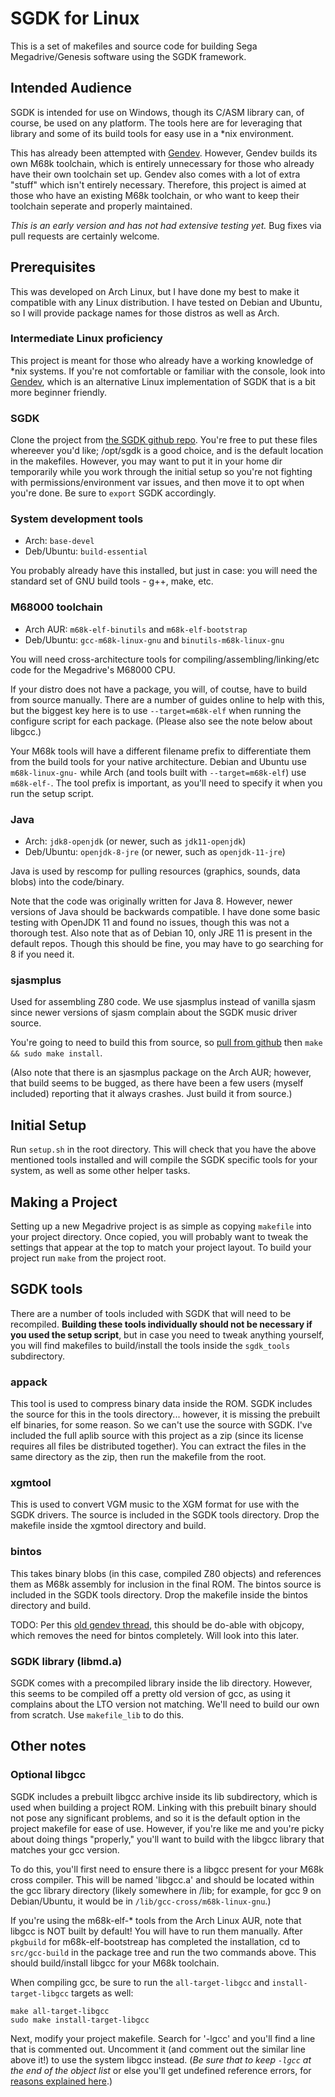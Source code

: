 # SGDK for Linux
This is a set of makefiles and source code for building Sega Megadrive/Genesis software using the SGDK framework.

## Intended Audience
SGDK is intended for use on Windows, though its C/ASM library can, of course, be used on any platform. The tools here are for leveraging that library and some of its build tools for easy use in a *nix environment.

This has already been attempted with [Gendev](https://github.com/kubilus1/gendev). However, Gendev builds its own M68k toolchain, which is entirely unnecessary for those who already have their own toolchain set up. Gendev also comes with a lot of extra "stuff" which isn't entirely necessary. Therefore, this project is aimed at those who have an existing M68k toolchain, or who want to keep their toolchain seperate and properly maintained.

*This is an early version and has not had extensive testing yet.* Bug fixes via pull requests are certainly welcome.

## Prerequisites
This was developed on Arch Linux, but I have done my best to make it compatible with any Linux distribution. I have tested on Debian and Ubuntu, so I will provide package names for those distros as well as Arch.

### Intermediate Linux proficiency
This project is meant for those who already have a working knowledge of *nix systems. If you're not comfortable or familiar with the console, look into [Gendev](https://github.com/kubilus1/gendev), which is an alternative Linux implementation of SGDK that is a bit more beginner friendly.

### SGDK
Clone the project from [the SGDK github repo](https://github.com/Stephane-D/SGDK). You're free to put these files whereever you'd like; /opt/sgdk is a good choice, and is the default location in the makefiles. However, you may want to put it in your home dir temporarily while you work through the initial setup so you're not fighting with permissions/environment var issues, and then move it to opt when you're done. Be sure to `export` SGDK accordingly.

### System development tools
- Arch: `base-devel`
- Deb/Ubuntu: `build-essential`

You probably already have this installed, but just in case: you will need the standard set of GNU build tools - g++, make, etc.

### M68000 toolchain
- Arch AUR: `m68k-elf-binutils` and `m68k-elf-bootstrap`
- Deb/Ubuntu: `gcc-m68k-linux-gnu` and `binutils-m68k-linux-gnu`

You will need cross-architecture tools for compiling/assembling/linking/etc code for the Megadrive's M68000 CPU.

If your distro does not have a package, you will, of coutse, have to build from source manually. There are a number of guides online to help with this, but the biggest key here is to use `--target=m68k-elf` when running the configure script for each package. (Please also see the note below about libgcc.)

Your M68k tools will have a different filename prefix to differentiate them from the build tools for your native architecture. Debian and Ubuntu use `m68k-linux-gnu-` while Arch (and tools built with `--target=m68k-elf`) use `m68k-elf-`. The tool prefix is important, as you'll need to specify it when you run the setup script.

### Java
- Arch: `jdk8-openjdk` (or newer, such as `jdk11-openjdk`)
- Deb/Ubuntu: `openjdk-8-jre` (or newer, such as `openjdk-11-jre`)

Java is used by rescomp for pulling resources (graphics, sounds, data blobs) into the code/binary. 

Note that the code was originally written for Java 8. However, newer versions of Java should be backwards compatible. I have done some basic testing with OpenJDK 11 and found no issues, though this was not a thorough test. Also note that as of Debian 10, only JRE 11 is present in the default repos. Though this should be fine, you may have to go searching for 8 if you need it.

### sjasmplus
Used for assembling Z80 code. We use sjasmplus instead of vanilla sjasm since newer versions of sjasm complain about the SGDK music driver source.

You're going to need to build this from source, so [pull from github](https://github.com/z00m128/sjasmplus)  then `make && sudo make install`.

(Also note that there is an sjasmplus package on the Arch AUR; however, that build seems to be bugged, as there have been a few users (myself included) reporting that it always crashes. Just build it from source.)

## Initial Setup
Run `setup.sh` in the root directory. This will check that you have the above mentioned tools installed and will compile the SGDK specific tools for your system, as well as some other helper tasks.

## Making a Project
Setting up a new Megadrive project is as simple as copying `makefile` into your project directory. Once copied, you will probably want to tweak the settings that appear at the top to match your project layout. To build your project run `make` from the project root.

## SGDK tools
There are a number of tools included with SGDK that will need to be recompiled. **Building these tools individually should not be necessary if you used the setup script**, but in case you need to tweak anything yourself, you will find makefiles to build/install the tools inside the `sgdk_tools` subdirectory. 

### appack
This tool is used to compress binary data inside the ROM. SGDK includes the source for this in the tools directory... however, it is missing the prebuilt elf binaries, for some reason. So we can't use the source with SGDK. I've included the full aplib source with this project as a zip (since its license requires all files be distributed together). You can extract the files in the same directory as the zip, then run the makefile from the root.

### xgmtool
This is used to convert VGM music to the XGM format for use with the SGDK drivers. The source is included in the SGDK tools directory. Drop the makefile inside the xgmtool directory and build.

### bintos
This takes binary blobs (in this case, compiled Z80 objects) and references them as M68k assembly for inclusion in the final ROM. The bintos source is included in the SGDK tools directory. Drop the makefile inside the bintos directory and build.

TODO: Per this [old gendev thread](https://gendev.spritesmind.net/forum/viewtopic.php?p=17275#p17275), this should be do-able with objcopy, which removes the need for bintos completely. Will look into this later.

### SGDK library (libmd.a)
SGDK comes with a precompiled library inside the lib directory. However, this seems to be compiled off a pretty old version of gcc, as using it complains about the LTO version not matching. We'll need to build our own from scratch. Use `makefile_lib` to do this.

## Other notes
### Optional libgcc
SGDK includes a prebuilt libgcc archive inside its lib subdirectory, which is used when building a project ROM. Linking with this prebuilt binary should not pose any significant problems, and so it is the default option in the project makefile for ease of use. However, if you're like me and you're picky about doing things "properly," you'll want to build with the libgcc library that matches your gcc version.

To do this, you'll first need to ensure there is a libgcc present for your M68k cross compiler. This will be named 'libgcc.a' and should be located within the gcc library directory (likely somewhere in /lib; for example, for gcc 9 on Debian/Ubuntu, it would be in `/lib/gcc-cross/m68k-linux-gnu`.)

If you're using the m68k-elf-* tools from the Arch Linux AUR, note that libgcc is NOT built by default! You will have to run them manually. After `pkgbuild` for m68k-elf-bootstreap has completed the installation, cd to `src/gcc-build` in the package tree and run the two commands above. This should build/install libgcc for your M68k toolchain.

When compiling gcc, be sure to run the `all-target-libgcc` and `install-target-libgcc` targets as well:
```
make all-target-libgcc
sudo make install-target-libgcc
```



Next, modify your project makefile. Search for '-lgcc' and you'll find a line that is commented out. Uncomment it (and comment out the similar line above it!) to use the system libgcc instead. (*Be sure that to keep `-lgcc` at the end of the object list* or else you'll get undefined reference errors, for [reasons explained here](http://c-faq.com/lib/libsearch.html).)
